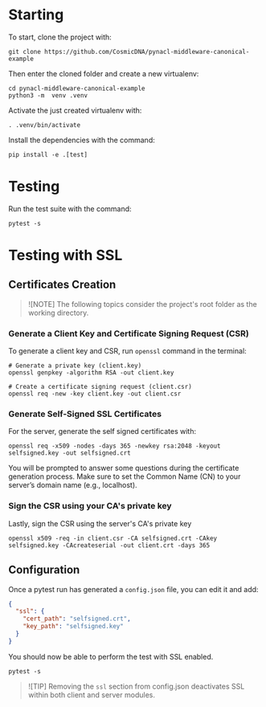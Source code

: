 # Starting

To start, clone the project with:

```shell
git clone https://github.com/CosmicDNA/pynacl-middleware-canonical-example
```

Then enter the cloned folder and create a new virtualenv:

```shell
cd pynacl-middleware-canonical-example
python3 -m  venv .venv
```

Activate the just created virtualenv with:

```shell
. .venv/bin/activate
```

Install the dependencies with the command:


```shell
pip install -e .[test]
```

# Testing
Run the test suite with the command:

```shell
pytest -s
```

# Testing with SSL

## Certificates Creation

> ![NOTE]
> The following topics consider the project's root folder as the working directory.

### Generate a Client Key and Certificate Signing Request (CSR)
To generate a client key and CSR, run `openssl` command in the terminal:

```shell
# Generate a private key (client.key)
openssl genpkey -algorithm RSA -out client.key

# Create a certificate signing request (client.csr)
openssl req -new -key client.key -out client.csr
```

### Generate Self-Signed SSL Certificates
For the server, generate the self signed certificates with:

```shell
openssl req -x509 -nodes -days 365 -newkey rsa:2048 -keyout selfsigned.key -out selfsigned.crt
```

You will be prompted to answer some questions during the certificate generation process. Make sure to set the Common Name (CN) to your server’s domain name (e.g., localhost).

### Sign the CSR using your CA's private key
Lastly, sign the CSR using the server's CA's private key

```shell
openssl x509 -req -in client.csr -CA selfsigned.crt -CAkey selfsigned.key -CAcreateserial -out client.crt -days 365
```

## Configuration
Once a pytest run has generated a `config.json` file, you can edit it and add:

```json
{
  "ssl": {
    "cert_path": "selfsigned.crt",
    "key_path": "selfsigned.key"
  }
}
```

You should now be able to perform the test with SSL enabled.

```shell
pytest -s
```

> ![TIP]
> Removing the `ssl` section from config.json deactivates SSL within both client and server modules.